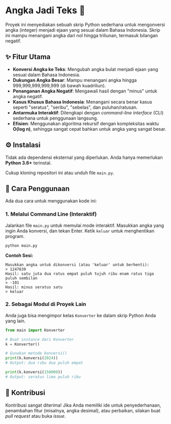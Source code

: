 # Angka Jadi Teks 🔢

Proyek ini menyediakan sebuah skrip Python sederhana untuk mengonversi angka (integer) menjadi ejaan yang sesuai dalam Bahasa Indonesia. Skrip ini mampu menangani angka dari nol hingga triliunan, termasuk bilangan negatif.

## ✨ Fitur Utama

- **Konversi Angka ke Teks**: Mengubah angka bulat menjadi ejaan yang sesuai dalam Bahasa Indonesia.
- **Dukungan Angka Besar**: Mampu menangani angka hingga 999,999,999,999,999 (di bawah kuadriliun).
- **Penanganan Angka Negatif**: Mengawali hasil dengan "minus" untuk angka negatif.
- **Kasus Khusus Bahasa Indonesia**: Menangani secara benar kasus seperti "seratus", "seribu", "sebelas", dan puluhan/ratusan.
- **Antarmuka Interaktif**: Dilengkapi dengan _command-line interface_ (CLI) sederhana untuk penggunaan langsung.
- **Efisien**: Menggunakan algoritma rekursif dengan kompleksitas waktu **O(log n)**, sehingga sangat cepat bahkan untuk angka yang sangat besar.

## ⚙️ Instalasi

Tidak ada dependensi eksternal yang diperlukan. Anda hanya memerlukan **Python 3.6+** terinstal.

Cukup kloning repositori ini atau unduh file `main.py`.

## 🚀 Cara Penggunaan

Ada dua cara untuk menggunakan kode ini:

### 1. Melalui Command Line (Interaktif)

Jalankan file `main.py` untuk memulai mode interaktif. Masukkan angka yang ingin Anda konversi, dan tekan Enter. Ketik `keluar` untuk menghentikan program.

```bash
python main.py
```

**Contoh Sesi:**

```
Masukkan angka untuk dikonversi (atau 'keluar' untuk berhenti):
> 1247639
Hasil: satu juta dua ratus empat puluh tujuh ribu enam ratus tiga puluh sembilan
> -101
Hasil: minus seratus satu
> keluar
```

### 2. Sebagai Modul di Proyek Lain

Anda juga bisa mengimpor kelas `Konverter` ke dalam skrip Python Anda yang lain.

```python
from main import Konverter

# Buat instance dari Konverter
k = Konverter()

# Gunakan metode konversi()
print(k.konversi(2024))
# Output: dua ribu dua puluh empat

print(k.konversi(150000))
# Output: seratus lima puluh ribu
```

## 🤝 Kontribusi

Kontribusi sangat diterima! Jika Anda memiliki ide untuk penyederhanaan, penambahan fitur (misalnya, angka desimal), atau perbaikan, silakan buat _pull request_ atau buka _issue_.
